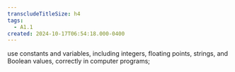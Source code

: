 ```yaml
---
transcludeTitleSize: h4
tags:
  - A1.1
created: 2024-10-17T06:54:18.000-0400
---
```

use constants and variables, including integers, floating points, strings, and Boolean values, correctly in computer programs;
